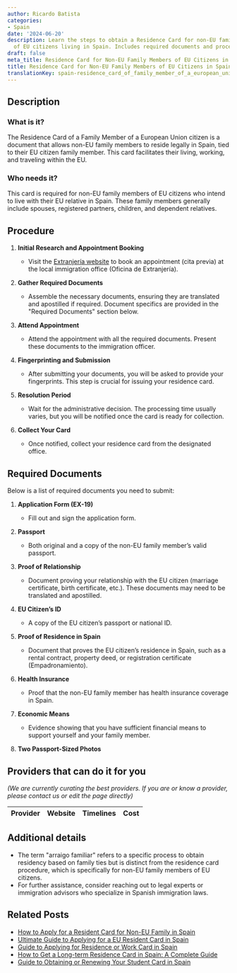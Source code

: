 ```yaml
---
author: Ricardo Batista
categories:
- Spain
date: '2024-06-20'
description: Learn the steps to obtain a Residence Card for non-EU family members
  of EU citizens living in Spain. Includes required documents and procedures.
draft: false
meta_title: Residence Card for Non-EU Family Members of EU Citizens in Spain
title: Residence Card for Non-EU Family Members of EU Citizens in Spain
translationKey: spain-residence_card_of_family_member_of_a_european_union_citizen
---
```


## Description
### What is it?
The Residence Card of a Family Member of a European Union citizen is a document that allows non-EU family members to reside legally in Spain, tied to their EU citizen family member. This card facilitates their living, working, and traveling within the EU.

### Who needs it?
This card is required for non-EU family members of EU citizens who intend to live with their EU relative in Spain. These family members generally include spouses, registered partners, children, and dependent relatives.

## Procedure

1. **Initial Research and Appointment Booking**
   - Visit the [Extranjería website](https://sede.administracionespublicas.gob.es) to book an appointment (cita previa) at the local immigration office (Oficina de Extranjería).

2. **Gather Required Documents**
   - Assemble the necessary documents, ensuring they are translated and apostilled if required. Document specifics are provided in the "Required Documents" section below.

3. **Attend Appointment**
   - Attend the appointment with all the required documents. Present these documents to the immigration officer.

4. **Fingerprinting and Submission**
   - After submitting your documents, you will be asked to provide your fingerprints. This step is crucial for issuing your residence card.

5. **Resolution Period**
   - Wait for the administrative decision. The processing time usually varies, but you will be notified once the card is ready for collection.

6. **Collect Your Card**
   - Once notified, collect your residence card from the designated office.

## Required Documents
Below is a list of required documents you need to submit:

1. **Application Form (EX-19)**
   - Fill out and sign the application form.

2. **Passport**
   - Both original and a copy of the non-EU family member’s valid passport.

3. **Proof of Relationship**
   - Document proving your relationship with the EU citizen (marriage certificate, birth certificate, etc.). These documents may need to be translated and apostilled.

4. **EU Citizen’s ID**
   - A copy of the EU citizen’s passport or national ID.

5. **Proof of Residence in Spain**
   - Document that proves the EU citizen’s residence in Spain, such as a rental contract, property deed, or registration certificate (Empadronamiento).

6. **Health Insurance**
   - Proof that the non-EU family member has health insurance coverage in Spain.

7. **Economic Means**
   - Evidence showing that you have sufficient financial means to support yourself and your family member.

8. **Two Passport-Sized Photos**

## Providers that can do it for you
_(We are currently curating the best providers. If you are or know a provider, please contact us or edit the page directly)_

| Provider        |     Website     |     Timelines    |       Cost      |
| :-------------: | :-------------: |  :-------------: | :-------------: |

## Additional details
- The term "arraigo familiar" refers to a specific process to obtain residency based on family ties but is distinct from the residence card procedure, which is specifically for non-EU family members of EU citizens.
- For further assistance, consider reaching out to legal experts or immigration advisors who specialize in Spanish immigration laws.
## Related Posts

- [How to Apply for a Resident Card for Non-EU Family in Spain](https://tramitit.com/guides/spain/resident_card_application_for_family_member_of_an_eu_citizen/)
- [Ultimate Guide to Applying for a EU Resident Card in Spain](https://tramitit.com/guides/spain/eu_resident_card_application/)
- [Guide to Applying for Residence or Work Card in Spain](https://tramitit.com/guides/spain/initial_or_renewal_of_residence_or_residence_and_work_card/)
- [How to Get a Long-term Residence Card in Spain: A Complete Guide](https://tramitit.com/guides/spain/long-term_residence_card/)
- [Guide to Obtaining or Renewing Your Student Card in Spain](https://tramitit.com/guides/spain/initial_or_renewal_student_card_for_foreigners/)